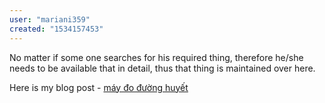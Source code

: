 ```yaml
---
user: "mariani359"
created: "1534157453"
---
```


No matter if some one searches for his required thing, therefore he/she 
needs to be available that in detail, thus that thing is maintained over here.


Here is my blog post - <a href="https://ytenamgiao.com/">máy đo đường huyết</a>
